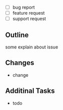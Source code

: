 
<!-- Do you want to request a feature or report a bug? Check one with "x". -->
- [ ] bug report
- [ ] feature request
- [ ] support request

## Outline
<!-- What is the current behavior? and what is the expected behavior? -->

some explain about issue

## Changes
<!-- List the changed behavior by this issue. -->
- change

## Additinal Tasks
<!-- List the things to do. No task means issue will soon close. -->
- todo
